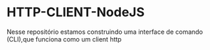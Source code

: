 # HTTP-CLIENT-NodeJS
Nesse repositório estamos construindo uma interface de comando (CLI),que funciona como um client http
